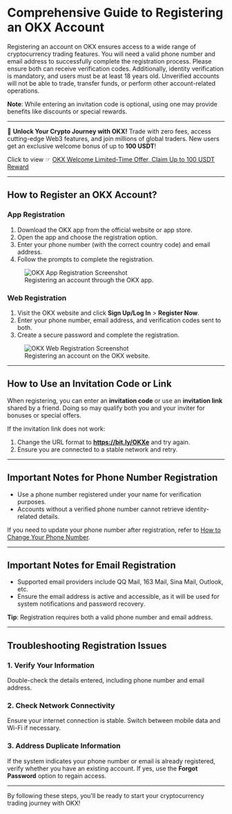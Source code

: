 # Comprehensive Guide to Registering an OKX Account

Registering an account on OKX ensures access to a wide range of cryptocurrency trading features. You will need a valid phone number and email address to successfully complete the registration process. Please ensure both can receive verification codes. Additionally, identity verification is mandatory, and users must be at least 18 years old. Unverified accounts will not be able to trade, transfer funds, or perform other account-related operations.

**Note**: While entering an invitation code is optional, using one may provide benefits like discounts or special rewards.

---

🚀 **Unlock Your Crypto Journey with OKX!** Trade with zero fees, access cutting-edge Web3 features, and join millions of global traders. New users get an exclusive welcome bonus of up to **100 USDT**!  

Click to view ☞ [OKX Welcome Limited-Time Offer, Claim Up to 100 USDT Reward](https://bit.ly/OKXe)

---

## How to Register an OKX Account?

### App Registration
1. Download the OKX app from the official website or app store.
2. Open the app and choose the registration option.
3. Enter your phone number (with the correct country code) and email address.
4. Follow the prompts to complete the registration.

<figure>
<img src="https://www.okx.com/cdn/assets/plugins/announcements/contentful/tofttmniq0qv/6twA5LDgxtXCymlj8auCzg/2095e78025a0389bfe0c608229db1c69/10.png" alt="OKX App Registration Screenshot">
<figcaption>Registering an account through the OKX app.</figcaption>
</figure>

### Web Registration
1. Visit the OKX website and click **Sign Up/Log In** > **Register Now**.
2. Enter your phone number, email address, and verification codes sent to both.
3. Create a secure password and complete the registration.

<figure>
<img src="https://www.okx.com/cdn/assets/plugins/announcements/contentful/tofttmniq0qv/1mbcYCjK6J7rAES2iVvRVT/cf57f1c014717d7ebd8eaa2c3ff61caa/12.png" alt="OKX Web Registration Screenshot">
<figcaption>Registering an account on the OKX website.</figcaption>
</figure>

---

## How to Use an Invitation Code or Link

When registering, you can enter an **invitation code** or use an **invitation link** shared by a friend. Doing so may qualify both you and your inviter for bonuses or special offers.

If the invitation link does not work:
1. Change the URL format to **https://bit.ly/OKXe** and try again.
2. Ensure you are connected to a stable network and retry.

---

## Important Notes for Phone Number Registration

- Use a phone number registered under your name for verification purposes.
- Accounts without a verified phone number cannot retrieve identity-related details.

If you need to update your phone number after registration, refer to [How to Change Your Phone Number](https://www.okx.com/zh-hans/help/how-do-i-change-my-mobile-number).

---

## Important Notes for Email Registration

- Supported email providers include QQ Mail, 163 Mail, Sina Mail, Outlook, etc.
- Ensure the email address is active and accessible, as it will be used for system notifications and password recovery.

**Tip**: Registration requires both a valid phone number and email address.

---

## Troubleshooting Registration Issues

### 1. Verify Your Information
Double-check the details entered, including phone number and email address.

### 2. Check Network Connectivity
Ensure your internet connection is stable. Switch between mobile data and Wi-Fi if necessary.

### 3. Address Duplicate Information
If the system indicates your phone number or email is already registered, verify whether you have an existing account. If yes, use the **Forgot Password** option to regain access.

---

By following these steps, you’ll be ready to start your cryptocurrency trading journey with OKX!
